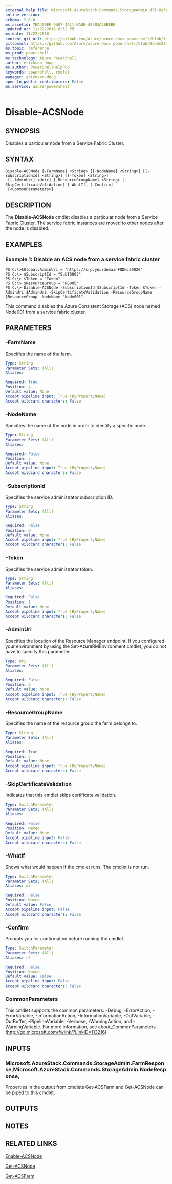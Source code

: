 ```yaml
---
external help file: Microsoft.AzureStack.Commands.StorageAdmin.dll-Help.xml
online version: 
schema: 2.0.0
ms.assetid: 7BA406EE-9A07-4D11-BA0B-4E505A36BEBB
updated_at: 11/22/2016 8:52 PM
ms.date: 11/22/2016
content_git_url: https://github.com/Azure/azure-docs-powershell/blob/live/azureps-cmdlets-docs/ResourceManager/AzureRM.AzureStackStorage/v0.10.0/Disable-ACSNode.md
gitcommit: https://github.com/Azure/azure-docs-powershell/blob/0cedc8f73bc96cf5ac4c69144e17b3de601fd3cc/azureps-cmdlets-docs/ResourceManager/AzureRM.AzureStackStorage/v0.10.0/Disable-ACSNode.md
ms.topic: reference
ms.prod: powershell
ms.technology: Azure PowerShell
author: erickson-doug
ms.author: PowerShellHelpPub
keywords: powershell, cmdlet
manager: erickson-doug
open_to_public_contributors: False
ms.service: azure-powershell
---
```


# Disable-ACSNode

## SYNOPSIS
Disables a particular node from a Service Fabric Cluster.

## SYNTAX

```
Disable-ACSNode [-FarmName] <String> [[-NodeName] <String>] [[-SubscriptionId] <String>] [[-Token] <String>]
 [[-AdminUri] <Uri>] [-ResourceGroupName] <String> [-SkipCertificateValidation] [-WhatIf] [-Confirm]
 [<CommonParameters>]
```

## DESCRIPTION
The **Disable-ACSNode** cmdlet disables a particular node from a Service Fabric Cluster.
The service fabric instances are moved to other nodes after the node is disabled.

## EXAMPLES

### Example 1: Disable an ACS node from a service fabric cluster
```
PS C:\>$Global:AdminUri = "https://srp.yourdomainFQDN:30020"
PS C:\> $SubscriptId = "SubID003"
PS C:\> $Token = "Token"
PS C:\> $ResourceGroup = "RG005"
PS C:\> Disable-ACSNode -SubscriptionId $SubscriptId -Token $Token -AdminUri $AdminUri -SkipCertificateValidation -ResourceGroupName $ResourceGroup -NodeName "Node001"
```

This command disables the Azure Consistent Storage (ACS) node named Node001 from a service fabric cluster.

## PARAMETERS

### -FarmName
Specifies the name of the farm.

```yaml
Type: String
Parameter Sets: (All)
Aliases: 

Required: True
Position: 4
Default value: None
Accept pipeline input: True (ByPropertyName)
Accept wildcard characters: False
```

### -NodeName
Specifies the name of the node in order to identify a specific node.

```yaml
Type: String
Parameter Sets: (All)
Aliases: 

Required: False
Position: 5
Default value: None
Accept pipeline input: True (ByPropertyName)
Accept wildcard characters: False
```

### -SubscriptionId
Specifies the service administrator subscription ID.

```yaml
Type: String
Parameter Sets: (All)
Aliases: 

Required: False
Position: 0
Default value: None
Accept pipeline input: True (ByPropertyName)
Accept wildcard characters: False
```

### -Token
Specifies the service administrator token.

```yaml
Type: String
Parameter Sets: (All)
Aliases: 

Required: False
Position: 1
Default value: None
Accept pipeline input: True (ByPropertyName)
Accept wildcard characters: False
```

### -AdminUri
Specifies the location of the Resource Manager endpoint.
If you configured your environment by using the Set-AzureRMEnvironment cmdlet, you do not have to specify this parameter.

```yaml
Type: Uri
Parameter Sets: (All)
Aliases: 

Required: False
Position: 2
Default value: None
Accept pipeline input: True (ByPropertyName)
Accept wildcard characters: False
```

### -ResourceGroupName
Specifies the name of the resource group the farm belongs to.

```yaml
Type: String
Parameter Sets: (All)
Aliases: 

Required: True
Position: 3
Default value: None
Accept pipeline input: True (ByPropertyName)
Accept wildcard characters: False
```

### -SkipCertificateValidation
Indicates that this cmdlet skips certificate validation.

```yaml
Type: SwitchParameter
Parameter Sets: (All)
Aliases: 

Required: False
Position: Named
Default value: None
Accept pipeline input: False
Accept wildcard characters: False
```

### -WhatIf
Shows what would happen if the cmdlet runs.
The cmdlet is not run.

```yaml
Type: SwitchParameter
Parameter Sets: (All)
Aliases: wi

Required: False
Position: Named
Default value: False
Accept pipeline input: False
Accept wildcard characters: False
```

### -Confirm
Prompts you for confirmation before running the cmdlet.

```yaml
Type: SwitchParameter
Parameter Sets: (All)
Aliases: cf

Required: False
Position: Named
Default value: False
Accept pipeline input: False
Accept wildcard characters: False
```

### CommonParameters
This cmdlet supports the common parameters: -Debug, -ErrorAction, -ErrorVariable, -InformationAction, -InformationVariable, -OutVariable, -OutBuffer, -PipelineVariable, -Verbose, -WarningAction, and -WarningVariable. For more information, see about_CommonParameters (http://go.microsoft.com/fwlink/?LinkID=113216).

## INPUTS

### Microsoft.AzureStack.Commands.StorageAdmin.FarmResponse,Microsoft.AzureStack.Commands.StorageAdmin.NodeResponse,
Properties in the output from cmdlets Get-ACSFarm and Get-ACSNode can be piped to this cmdlet.

## OUTPUTS

## NOTES

## RELATED LINKS

[Enable-ACSNode](xref:ResourceManager/AzureRM.AzureStackStorage/v0.10.0/Enable-ACSNode.md)

[Get-ACSNode](xref:ResourceManager/AzureRM.AzureStackStorage/v0.10.0/Get-ACSNode.md)

[Get-ACSFarm](xref:ResourceManager/AzureRM.AzureStackStorage/v0.10.0/Get-ACSFarm.md)



